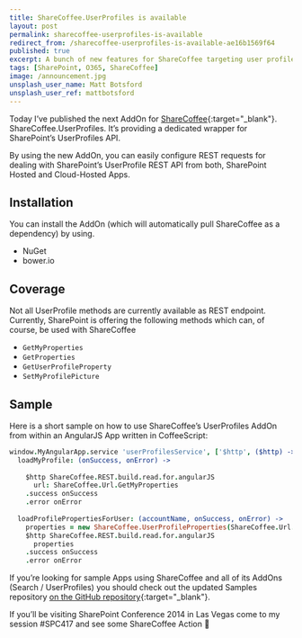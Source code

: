 ```yaml
---
title: ShareCoffee.UserProfiles is available
layout: post
permalink: sharecoffee-userprofiles-is-available
redirect_from: /sharecoffee-userprofiles-is-available-ae16b1569f64
published: true
excerpt: A bunch of new features for ShareCoffee targeting user profiles. Check them out!
tags: [SharePoint, O365, ShareCoffee]
image: /announcement.jpg
unsplash_user_name: Matt Botsford
unsplash_user_ref: mattbotsford
---
```


Today I’ve published the next AddOn for [ShareCoffee](https://github.com/ThorstenHans/ShareCoffee){:target="_blank"}. ShareCoffee.UserProfiles. It’s providing a dedicated wrapper for SharePoint’s UserProfiles API.

By using the new AddOn, you can easily configure REST requests for dealing with SharePoint’s UserProfile REST API from both, SharePoint Hosted and Cloud-Hosted Apps.

## Installation

You can install the AddOn (which will automatically pull ShareCoffee as a dependency) by using.

- NuGet
- bower.io

## Coverage

Not all UserProfile methods are currently available as REST endpoint. Currently, SharePoint is offering the following methods which can, of course, be used with ShareCoffee

- `GetMyProperties`
- `GetProperties`
- `GetUserProfileProperty`
- `SetMyProfilePicture`

## Sample

Here is a short sample on how to use ShareCoffee’s UserProfiles AddOn from within an AngularJS App written in CoffeeScript:

```coffeescript
window.MyAngularApp.service 'userProfilesService', ['$http', ($http) ->
  loadMyProfile: (onSuccess, onError) ->
    
    $http ShareCoffee.REST.build.read.for.angularJS
      url: ShareCoffee.Url.GetMyProperties
    .success onSuccess
    .error onError
    
  loadProfilePropertiesForUser: (accountName, onSuccess, onError) ->
    properties = new ShareCoffee.UserProfileProperties(ShareCoffee.Url.GetUserProfileProperty, accountName, 'WorkEmail')
    $http ShareCoffee.REST.build.read.for.angularJS
      properties
    .success onSuccess
    .error onError

```

If you’re looking for sample Apps using ShareCoffee and all of its AddOns (Search / UserProfiles) you should check out the updated Samples repository [on the GitHub repository](https://github.com/ShareCoffee/ShareCoffee.Samples){:target="_blank"}.

If you’ll be visiting SharePoint Conference 2014 in Las Vegas come to my session #SPC417 and see some ShareCoffee Action 🙂



